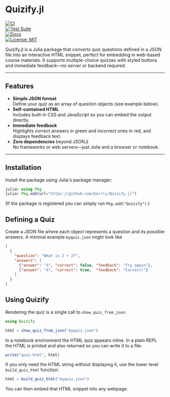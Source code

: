 # Quizify.jl

[![CI](https://github.com/berrli/Quizify.jl/actions/workflows/ci.yml/badge.svg)](https://github.com/berrli/Quizify.jl/actions/workflows/ci.yml)  
[![Test Suite](https://github.com/berrli/Quizify.jl/actions/workflows/test.yml/badge.svg)](https://github.com/berrli/Quizify.jl/actions/workflows/test.yml)  
[![Docs](https://github.com/berrli/Quizify.jl/actions/workflows/ci.yml/badge.svg?event=push)](https://berrli.github.io/Quizify.jl/)  
[![License: MIT](https://img.shields.io/badge/License-MIT-blue.svg)](LICENSE)

Quizify.jl is a Julia package that converts quiz questions defined in a JSON file into an interactive HTML snippet, perfect for embedding in web-based course materials. It supports multiple-choice quizzes with styled buttons and immediate feedback—no server or backend required.

---

## Features

- **Simple JSON format**  
  Define your quiz as an array of question objects (see example below).
- **Self-contained HTML**  
  Includes built-in CSS and JavaScript so you can embed the output directly.
- **Immediate feedback**  
  Highlights correct answers in green and incorrect ones in red, and displays feedback text.
- **Zero dependencies** beyond JSON.jl  
  No frameworks or web servers—just Julia and a browser or notebook.

---

## Installation

Install the package using Julia's package manager:

```julia
julia> using Pkg
julia> Pkg.add(url="https://github.com/berrli/Quizify.jl")
```

(If the package is registered you can simply run `Pkg.add("Quizify")`.)

## Defining a Quiz

Create a JSON file where each object represents a question and its possible answers. A minimal example `myquiz.json` might look like

```json
[
  {
    "question": "What is 2 + 2?",
    "answers": [
      {"answer": "3", "correct": false, "feedback": "Try again"},
      {"answer": "4", "correct": true,  "feedback": "Correct!"}
    ]
  }
]
```

## Using Quizify

Rendering the quiz is a single call to `show_quiz_from_json`:

```julia
using Quizify

html = show_quiz_from_json("myquiz.json")
```

In a notebook environment the HTML quiz appears inline. In a plain REPL the
HTML is printed and also returned so you can write it to a file:

```julia
write("quiz.html", html)
```

If you only need the HTML string without displaying it, use the lower level
`build_quiz_html` function:

```julia
html = build_quiz_html("myquiz.json")
```

You can then embed that HTML snippet into any webpage.
